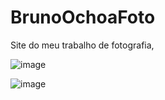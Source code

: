 # BrunoOchoaFoto
Site do meu trabalho de fotografia,

![image](https://user-images.githubusercontent.com/5452680/223708716-e6b7367c-2003-4538-b354-246f78262d2e.png)

![image](https://user-images.githubusercontent.com/5452680/223708743-359fb140-4b94-4fd8-b544-18cf250fdec4.png)
